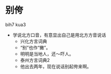 # 别侉
bih7 kua3
+ 学说北方口音，有意显出自己是用北方方音说话
  * 兴化方言词典
  + “别”也作“撇”。
  - 明明是当地人，还～吓人。
  * 泰州方言词典2
  - 他出去两年，现在说话别起侉来啊。
